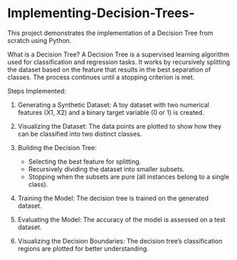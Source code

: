 # Implementing-Decision-Trees-
This project demonstrates the implementation of a Decision Tree from scratch using Python.

What is a Decision Tree? 
A Decision Tree is a supervised learning algorithm used for classification and regression tasks. It works by recursively splitting the dataset based on the feature that results in the best separation of classes. The process continues until a stopping criterion is met.

Steps Implemented:
1. Generating a Synthetic Dataset: A toy dataset with two numerical features (X1, X2) and a binary target variable (0 or 1) is created.

2. Visualizing the Dataset: The data points are plotted to show how they can be classified into two distinct classes.

3. Building the Decision Tree:
    - Selecting the best feature for splitting.
    - Recursively dividing the dataset into smaller subsets.
    - Stopping when the subsets are pure (all instances belong to a single class).

4. Training the Model: The decision tree is trained on the generated dataset.

5. Evaluating the Model: The accuracy of the model is assessed on a test dataset.

6. Visualizing the Decision Boundaries: The decision tree’s classification regions are plotted for better understanding.
